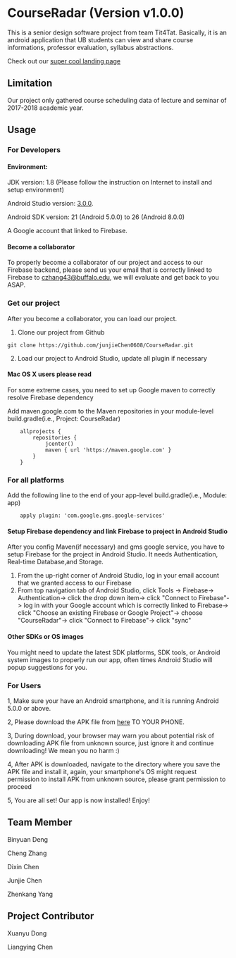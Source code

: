 # CourseRadar (Version v1.0.0)
This is a senior design software project from team Tit4Tat. 
Basically, it is an android application that 
UB students can view and share course informations, professor evaluation, syllabus abstractions. 

Check out our [super cool landing page](https://courseradar.firebaseapp.com/)

## Limitation
Our project only gathered course scheduling data of lecture and seminar of 2017-2018 academic year. 

## Usage

### For Developers

#### Environment:
JDK version: 1.8 (Please follow the instruction on Internet to install and setup environment)

Android Studio version: [3.0.0](https://developer.android.com/studio/index.html). 

Android SDK version: 21 (Android 5.0.0) to 26 (Android 8.0.0)

A Google account that linked to Firebase.

#### Become a collaborator
To properly become a collaborator of our project and access to our Firebase backend, please send us your email that is correctly
linked to Firebase to [czhang43@buffalo.edu](mailto:czhang43@buffalo.edu), we will evaluate and get back to you ASAP.

### Get our project
After you become a collaborator, you can load our project.
1. Clone our project from Github 
```
git clone https://github.com/junjieChen0608/CourseRadar.git
```
2. Load our project to Android Studio, update all plugin if necessary

#### Mac OS X users please read
For some extreme cases, you need to set up Google maven to correctly resolve Firebase dependency

Add maven.google.com to the Maven repositories in your module-level build.gradle(i.e., Project: CourseRadar)
```
    allprojects {
        repositories {
            jcenter()
            maven { url 'https://maven.google.com' }
        }
    }
```

### For all platforms
Add the following line to the end of your app-level build.gradle(i.e., Module: app)
```
    apply plugin: 'com.google.gms.google-services'
```

#### Setup Firebase dependency and link Firebase to project in Android Studio
After you config Maven(if necessary) and gms google service, you have to setup Firebase for the project in Android Studio. It needs Authentication, Real-time Database,and Storage.
1. From the up-right corner of Android Studio, log in your email account that we granted access to our Firebase 
2. From top navigation tab of Android Studio, click Tools -> 
Firebase-> 
Authentication-> 
click the drop down item-> 
click "Connect to Firebase"-> 
log in with your Google account which is correctly linked to Firebase-> 
click "Choose an existing Firebase or Google Project"-> 
choose "CourseRadar"-> 
click "Connect to Firebase"-> 
click "sync"

#### Other SDKs or OS images
You might need to update the latest SDK platforms, SDK tools, or Android system images to properly run our app, often times Android Studio will popup suggestions
for you.

### For Users
1, Make sure your have an Android smartphone, and it is running Android 5.0.0 or above.

2, Please download the APK file from [here](https://firebasestorage.googleapis.com/v0/b/courseradar.appspot.com/o/CourseRadar-MVP.apk?alt=media&token=bfcb020f-54ca-4f50-8256-2bca5bbdab9e) TO YOUR PHONE.

3, During download, your browser may warn you about potential risk of downloading APK file from unknown source, just ignore it and continue downloading! We mean you no harm :)

4, After APK is downloaded, navigate to the directory where you save the APK file and install it, again, your smartphone's OS might request permission to install APK from unknown source, please grant permission to proceed

5, You are all set! Our app is now installed! Enjoy!

## Team Member

Binyuan Deng

Cheng Zhang

Dixin Chen

Junjie Chen

Zhenkang Yang

## Project Contributor

Xuanyu Dong

Liangying Chen
